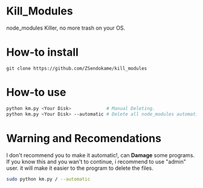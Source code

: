 # Kill_Modules
node_modules Killer, no more trash on your OS.<br>

# How-to install
```
git clone https://github.com/ZSendokame/kill_modules
```

# How-to use
```sh
python km.py <Your Disk>             # Manual Deleting.
python km.py <Your Disk> --automatic # Delete all node_modules automatically.
```

# Warning and Recomendations
I don't recommend you to make it automatic!, can **Damage** some programs.<br>
If you know this and you wan't to continue, i recommend to use "admin" user. it will make it easier to the program to delete the files.

```sh
sudo python km.py / --automatic
```

